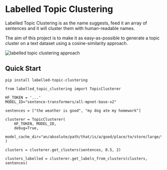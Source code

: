 # Labelled Topic Clustering

Labelled Topic Clustering is as the name suggests, feed it an array of sentences and it will cluster them with human-readable names.

The aim of this project is to make it as easy-as-possible to generate a topic cluster on a text dataset using a cosine-similarity approach.

![labelled topic clustering approach](https://github.com/tomhaydn/labelled-topic-clustering/blob/main/docs/diagram-1.png)

## Quick Start

```
pip install labelled-topic-clustering
```

```
from labelled_topic_clustering import TopicClusterer

HF_TOKEN = '...'
MODEL_ID="sentence-transformers/all-mpnet-base-v2"

sentences = ["the weather is good", "my dog ate my homework"]

clusterer = TopicClusterer(
    HF_TOKEN, MODEL_ID,
    debug=True,
    model_cache_dir="an/absolute/path/that/is/a/good/place/to/store/large/files"
)

clusters = clusterer.get_clusters(sentences, 0.5, 2)

clusters_labelled = clusterer.get_labels_from_clusters(clusters, sentences)
```
